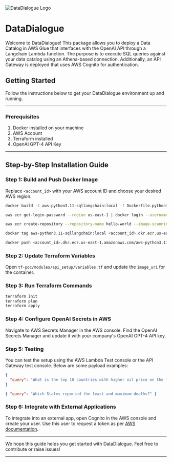 ![DataDialogue Logo](https://raw.githubusercontent.com/canivel/datadialogue/main/images/logo.png)

# DataDialogue

Welcome to DataDialogue! This package allows you to deploy a Data Catalog in AWS Glue that interfaces with the OpenAI API through a Langchain Lambda function. The purpose is to execute SQL queries against your data catalog using an Athena-based connection. Additionally, an API Gateway is deployed that uses AWS Cognito for authentication.

## Getting Started

Follow the instructions below to get your DataDialogue environment up and running.

---

### Prerequisites

1. Docker installed on your machine
2. AWS Account
3. Terraform installed
4. OpenAI GPT-4 API Key

---

## Step-by-Step Installation Guide

### Step 1: Build and Push Docker Image

Replace `<account_id>` with your AWS account ID and choose your desired AWS region.

```bash
docker build -t aws-python3.11-sqllangchain:local -f Dockerfile.python3.11 .

aws ecr get-login-password --region us-east-1 | docker login --username AWS --password-stdin <account_id>.dkr.ecr.us-east-1.amazonaws.com

aws ecr create-repository --repository-name hello-world --image-scanning-configuration scanOnPush=true --image-tag-mutability MUTABLE

docker tag aws-python3.11-sqllangchain:local <account_id>.dkr.ecr.us-east-1.amazonaws.com/aws-python3.11-sqllangchain:latest

docker push <account_id>.dkr.ecr.us-east-1.amazonaws.com/aws-python3.11-sqllangchain:latest
```

### Step 2: Update Terraform Variables

Open `tf-poc/modules/api_setup/variables.tf` and update the `image_uri` for the container.

### Step 3: Run Terraform Commands

```bash
terraform init
terraform plan
terraform apply
```

### Step 4: Configure OpenAI Secrets in AWS

Navigate to AWS Secrets Manager in the AWS console. Find the OpenAI Secrets Manager and update it with your company's OpenAI GPT-4 API key.

### Step 5: Testing

You can test the setup using the AWS Lambda Test console or the API Gateway test console. Below are some payload examples:

```json
{
  "query": "What is the top 10 countries with higher oil price on the last year of data available?"
}
```

```json
{ "query": "Which States reported the least and maximum deaths?" }
```

### Step 6: Integrate with External Applications

To integrate into an external app, open Cognito in the AWS console and create your user. Use this user to request a token as per [AWS documentation](https://docs.aws.amazon.com/apigateway/latest/developerguide/apigateway-integrate-with-cognito.html).

---

We hope this guide helps you get started with DataDialogue. Feel free to contribute or raise issues!

---

